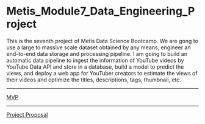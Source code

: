 # Metis_Module7_Data_Engineering_Project

This is the seventh project of Metis Data Science Bootcamp. We are gong to use a large to massive scale dataset obtained by any means, engineer an end-to-end data storage and processing pipeline. I am going to build an automatic data pipeline to ingest the information of YouTube videos by YouTube Data API and store in a database, build a model to predict the views, and deploy a web app for YouTuber creators to estimate the views of their videos and optimize the titles, descriptions, tags, thumbnail, etc.

<!---
***

[Presentation Slides](final_presentation.pdf)

[Project Writeup](project_writeup.md)

[Codes](codes/)

***

[Charts](images/)
---> 
***

[MVP](mvp.md)

***

[Project Proposal](project_proposal.md)

<!---
***

<details>
  <summary>Bonus</summary>
  
![]()

</details>
---> 